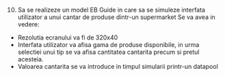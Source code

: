 10.	Sa se realizeze un model EB Guide in care sa se simuleze interfata utilizator a unui  cantar de produse dintr-un supermarket 
Se va avea in vedere: 
-	Rezolutia ecranului va fi de 320x40
-	Interfata utilizator va afisa gama de produse disponibile, in urma selectiei unui tip  se va afisa cantitatea  cantarita  precum si pretul acesteia.
-	Valoarea cantarita se va introduce in timpul simularii printr-un datapool

